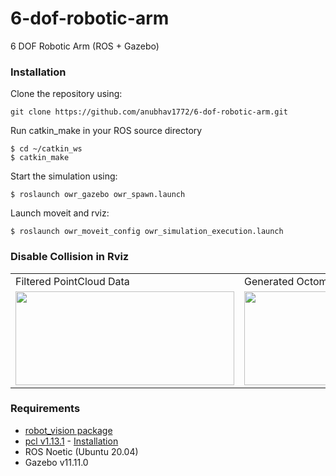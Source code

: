 # 6-dof-robotic-arm
6 DOF Robotic Arm (ROS + Gazebo)


### Installation
Clone the repository using:

    git clone https://github.com/anubhav1772/6-dof-robotic-arm.git

Run catkin_make in your ROS source directory

    $ cd ~/catkin_ws
    $ catkin_make

Start the simulation using:

    $ roslaunch owr_gazebo owr_spawn.launch

Launch moveit and rviz:

    $ roslaunch owr_moveit_config owr_simulation_execution.launch

### Disable Collision in Rviz
<table>
  <tr>
    <td>Filtered PointCloud Data</td>
     <td>Generated Octomap</td>
     <td>Collision disabled for 3 objects</td>
  </tr>
  <tr>
    <td><img src="https://drive.google.com/uc?export=view&id=1ibvJi3YhnAwvcO17GX6TZhM4_OUAAdyE" width=350 height=150></td>
    <td><img src="https://drive.google.com/uc?export=view&id=1aIRiaYav0WUM5_HFjkn2oanGViiooOTX" width=350 height=150></td>
    <td><img src="https://drive.google.com/uc?export=view&id=1YU-VBAozAQOEHTdl8ZJHobHELmK8KhzD" width=350 height=150></td>
  </tr>
 </table>

### Requirements
* [robot_vision package](https://github.com/anubhav1772/robot_vision)
* [pcl v1.13.1](https://github.com/PointCloudLibrary/pcl/releases) - [Installation](https://pcl.readthedocs.io/projects/tutorials/en/latest/compiling_pcl_posix.html)
* ROS Noetic (Ubuntu 20.04)
* Gazebo v11.11.0
